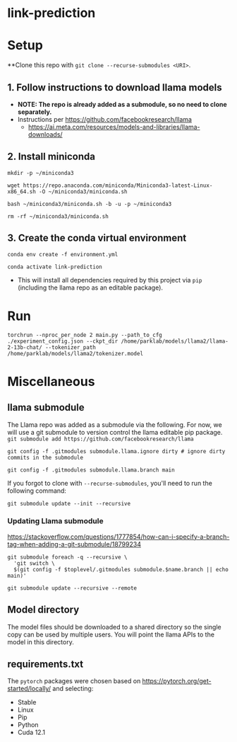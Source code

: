 # link-prediction

# Setup
**Clone this repo with `git clone --recurse-submodules <URI>`.

## 1. Follow instructions to download llama models
- **NOTE: The repo is already added as a submodule, so no need to clone separately.**
- Instructions per https://github.com/facebookresearch/llama
  - https://ai.meta.com/resources/models-and-libraries/llama-downloads/

## 2. Install miniconda
`mkdir -p ~/miniconda3`

`wget https://repo.anaconda.com/miniconda/Miniconda3-latest-Linux-x86_64.sh -O ~/miniconda3/miniconda.sh`

`bash ~/miniconda3/miniconda.sh -b -u -p ~/miniconda3`

`rm -rf ~/miniconda3/miniconda.sh`

## 3. Create the conda virtual environment
`conda env create -f environment.yml`

`conda activate link-prediction`

- This will install all dependencies required by this project via `pip` (including the llama repo as an editable package).

# Run
`torchrun --nproc_per_node 2 main.py --path_to_cfg ./experiment_config.json --ckpt_dir /home/parklab/models/llama2/llama-2-13b-chat/ --tokenizer_path /home/parklab/models/llama2/tokenizer.model`

# Miscellaneous
## llama submodule
The Llama repo was added as a submodule via the following. For now, we will use a git submodule to version control the llama editable pip package.
`git submodule add https://github.com/facebookresearch/llama`

`git config -f .gitmodules submodule.llama.ignore dirty # ignore dirty commits in the submodule`

`git config -f .gitmodules submodule.llama.branch main`

If you forgot to clone with `--recurse-submodules`, you'll need to run the following command:

`git submodule update --init --recursive`

### Updating Llama submodule
https://stackoverflow.com/questions/1777854/how-can-i-specify-a-branch-tag-when-adding-a-git-submodule/18799234

```
git submodule foreach -q --recursive \
  'git switch \
  $(git config -f $toplevel/.gitmodules submodule.$name.branch || echo main)'

git submodule update --recursive --remote
```

## Model directory
The model files should be downloaded to a shared directory so the single copy can be used by multiple users. You will point the llama APIs to the model in this directory.

## requirements.txt
The `pytorch` packages were chosen based on https://pytorch.org/get-started/locally/ and selecting:
- Stable
- Linux
- Pip
- Python
- Cuda 12.1
